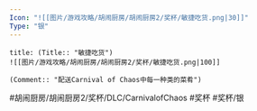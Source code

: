 ```yaml
---
Icon: "![[图片/游戏攻略/胡闹厨房/胡闹厨房2/奖杯/敏捷吃货.png|30]]"
Type: "银"
---
```

```ad-common-silver-trophy
title: (Title:: "敏捷吃货")
![[图片/游戏攻略/胡闹厨房/胡闹厨房2/奖杯/敏捷吃货.png|100]]

(Comment:: "配送Carnival of Chaos中每一种类的菜肴")
```

#胡闹厨房/胡闹厨房2/奖杯/DLC/CarnivalofChaos #奖杯 #奖杯/银

